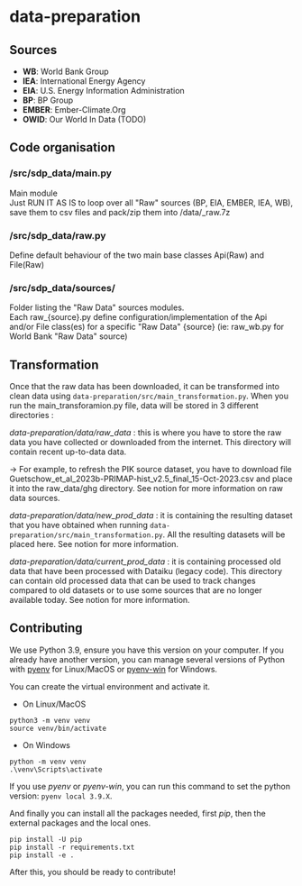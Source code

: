 
# data-preparation

## Sources

- **WB**: World Bank Group
- **IEA**: International Energy Agency
- **EIA**: U.S. Energy Information Administration
- **BP**: BP Group
- **EMBER**: Ember-Climate.Org
- **OWID**: Our World In Data (TODO)

## Code organisation

### /src/sdp_data/main.py

Main module<br>
Just RUN IT AS IS to loop over all "Raw" sources (BP, EIA, EMBER, IEA, WB), save them to csv files and pack/zip them into /data/\_raw.7z

### /src/sdp_data/raw.py

Define default behaviour of the two main base classes Api(Raw) and File(Raw)

### /src/sdp_data/sources/

Folder listing the "Raw Data" sources modules.<br>
Each raw_{source}.py define configuration/implementation of the Api and/or File class(es) for a specific "Raw Data" {source} (ie: raw_wb.py for World Bank "Raw Data" source)

## Transformation

Once that the raw data has been downloaded, it can be transformed into clean data using `data-preparation/src/main_transformation.py`.
When you run the main_transforamion.py file, data will be stored in 3 different directories : 

*data-preparation/data/raw_data* : this is where you have to store the raw data you have collected or downloaded from the internet.
This directory will contain recent up-to-data data. 

-> For example, to refresh the PIK source dataset, you have to download file Guetschow_et_al_2023b-PRIMAP-hist_v2.5_final_15-Oct-2023.csv
and place it into the raw_data/ghg directory. See notion for more information on raw data sources.

*data-preparation/data/new_prod_data* : it is containing the resulting dataset that you have obtained when running
`data-preparation/src/main_transformation.py`. All the resulting datasets will be placed here.  See notion for more information.

*data-preparation/data/current_prod_data* : it is containing processed old data that have been processed with Dataiku (legacy code).
This directory can contain old processed data that can be used to track changes compared to old datasets or to use some
sources that are no longer available today. See notion for more information.

## Contributing

We use Python 3.9, ensure you have this version on your computer. If you already have another version, you can manage several versions of Python with [pyenv](https://github.com/pyenv/pyenv) for Linux/MacOS or [pyenv-win](https://github.com/pyenv-win/pyenv-win) for Windows.

You can create the virtual environment and activate it.

- On Linux/MacOS

```
python3 -m venv venv
source venv/bin/activate
```

- On Windows

```
python -m venv venv
.\venv\Scripts\activate
```

If you use *pyenv* or *pyenv-win*, you can run this command to set the python version: `pyenv local 3.9.X`.

And finally you can install all the packages needed, first *pip*, then the external packages and the local ones.

```
pip install -U pip
pip install -r requirements.txt
pip install -e .
```

After this, you should be ready to contribute!
